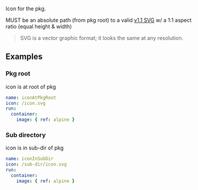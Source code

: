 Icon for the pkg.

MUST be an absolute path (from pkg root) to a valid
[v1.1 SVG](https://www.w3.org/TR/SVG11/) w/ a 1:1 aspect ratio (equal
height & width)

> SVG is a vector graphic format; it looks the same at any resolution.

## Examples

### Pkg root

icon is at root of pkg

```yaml
name: iconAtPkgRoot
icon: /icon.svg
run:
  container:
    image: { ref: alpine }
```

### Sub directory

icon is in sub-dir of pkg

```yaml
name: iconInSubDir
icon: /sub-dir/icon.svg
run:
  container:
    image: { ref: alpine }
```

